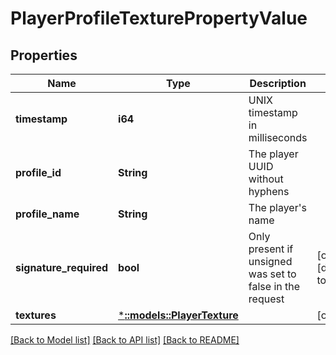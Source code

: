 # PlayerProfileTexturePropertyValue

## Properties
Name | Type | Description | Notes
------------ | ------------- | ------------- | -------------
**timestamp** | **i64** | UNIX timestamp in milliseconds | 
**profile_id** | **String** | The player UUID without hyphens | 
**profile_name** | **String** | The player's name | 
**signature_required** | **bool** | Only present if unsigned was set to false in the request | [optional] [default to false]
**textures** | [***::models::PlayerTexture**](PlayerTexture.md) |  | [optional] 

[[Back to Model list]](../README.md#documentation-for-models) [[Back to API list]](../README.md#documentation-for-api-endpoints) [[Back to README]](../README.md)



